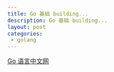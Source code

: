 ```yaml
---
title: Go 基础 building...
description: Go 基础 building...
layout: post
categories:
 - golang
---
```


[Go 语言中文网](http://studygolang.com)